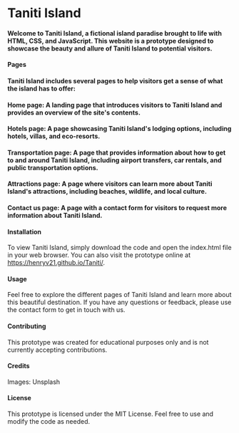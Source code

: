# Taniti Island

#### Welcome to Taniti Island, a fictional island paradise brought to life with HTML, CSS, and JavaScript. This website is a prototype designed to showcase the beauty and allure of Taniti Island to potential visitors.

#### Pages
#### Taniti Island includes several pages to help visitors get a sense of what the island has to offer:

#### Home page: A landing page that introduces visitors to Taniti Island and provides an overview of the site's contents.
#### Hotels page: A page showcasing Taniti Island's lodging options, including hotels, villas, and eco-resorts.
#### Transportation page: A page that provides information about how to get to and around Taniti Island, including airport transfers, car rentals, and public transportation options.
#### Attractions page: A page where visitors can learn more about Taniti Island's attractions, including beaches, wildlife, and local culture.
#### Contact us page: A page with a contact form for visitors to request more information about Taniti Island.

#### Installation
To view Taniti Island, simply download the code and open the index.html file in your web browser. 
You can also visit the prototype online at https://henryv21.github.io/Taniti/.

#### Usage
Feel free to explore the different pages of Taniti Island and learn more about this beautiful destination. If you have any questions or feedback, please use the contact form to get in touch with us.

#### Contributing
This prototype was created for educational purposes only and is not currently accepting contributions.

#### Credits
Images: Unsplash
#### License
This prototype is licensed under the MIT License. Feel free to use and modify the code as needed.
